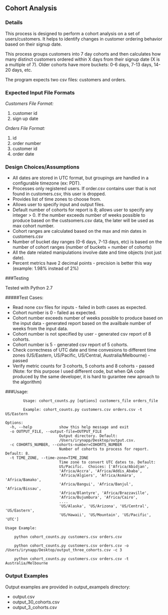 ## Cohort Analysis

### Details

This process is designed to perform a cohort analysis on a set of users/customers. It helps to identify changes in customer ordering behavior based on their signup date.

This process groups customers into 7 day cohorts and then calculates how many distinct customers ordered within X days from their signup date (X is a multiple of 7). Older cohorts have more buckets: 0-6 days, 7-13 days, 14-20 days, etc.

The program expects two csv files: customers and orders.

### Expected Input File Formats

*Customers File Format:*

1. customer id
2. sign up date

*Orders File Format:*

1. id
2. order number
3. customer id
4. order date

### Design Choices/Assumptions

* All dates are stored in UTC format, but groupings are handled in a configurable timezone (ex: PDT).
* Processes only registered users. If order.csv contains user that is not found in customers.csv, this user is dropped.
* Provides list of time zones to choose from.
* Allows user to specify input and output files.
* Default number of cohorts for report is 8; allows user to specify any integer > 0. If the number exceeds number of weeks possible
  to produce based on the custsomers.csv data, the later will be used as max cohort number.
* Cohort ranges are calculated based on the max and min dates in customers.csv
* Number of bucket day ranges (0-6 days, 7-13 days, etc) is based on the number of cohort ranges (number of buckets = number of cohorts)
* All the date related manipulations involve date and time objects (not just date).
* Percent metrics have 2 decimal points - precision is better this way (example: 1.98% instead of 2%)

###Testing

Tested with Python 2.7

#####Test Cases:

* Read none csv files for inputs - failed in both cases as expected.
* Cohort number is 0 - failed as expected.
* Cohort number exceeds number of weeks possible to produce based on the input data - generated report based on the availbale number of weeks from the input data.
* Cohort number is not specified by user - generated csv report of 8 cohorts.
* Cohort number is 5 - generated csv report of 5 cohorts.
* Check correctness of UTC date and time convesions to different time zones (US/Eastern, US/Pacific, US/Central, Australia/Melbourne) - passed
* Verify metric counts for 3 cohorts, 5 cohorts and 8 cohorts - passed (Note: for this purpose I used different code, but when QA code produced by the same
  developer, it is hard to gurantee new aproach to the algorithm)


###Usage:

```
		Usage: cohort_counts.py [options] customers_file orders_file

		Example: cohort_counts.py customers.csv orders.csv -t US/Eastern

Options:
  -h, --help            show this help message and exit
  -o OUTPUT_FILE, --output-file=OUTPUT_FILE
                        Output directory. Default:
                        /Users/irynapp/Desktop/output.csv.
  -c COHORTS_NUMBER, --cohorts-number=COHORTS_NUMBER
                        Number of cohorts to process for report. Default: 8.
  -t TIME_ZONE, --time-zone=TIME_ZONE
                        Time zone to convert UTC dates to. Default:
                        US/Pacific.  Choices: ['Africa/Abidjan',
                        'Africa/Accra', 'Africa/Addis_Ababa',
                        'Africa/Algiers', 'Africa/Asmara', 'Africa/Bamako',
                        'Africa/Bangui', 'Africa/Banjul', 'Africa/Bissau',
                        'Africa/Blantyre', 'Africa/Brazzaville',
                        'Africa/Bujumbura', 'Africa/Cairo',
                        ....
                        'US/Alaska', 'US/Arizona', 'US/Central', 'US/Eastern',
                        'US/Hawaii', 'US/Mountain', 'US/Pacific', 'UTC']

Usage Example:

	python cohort_counts.py customers.csv orders.csv

	python cohort_counts.py customers.csv orders.csv -o /Users/irynapp/Desktop/output_three_cohorts.csv -c 3

	python cohort_counts.py customers.csv orders.csv -t Australia/Melbourne

```
### Output Examples

Output examples are provided in output_exampels directory:
* output.csv
* output_30_cohorts.csv
* output_3_cohorts.csv